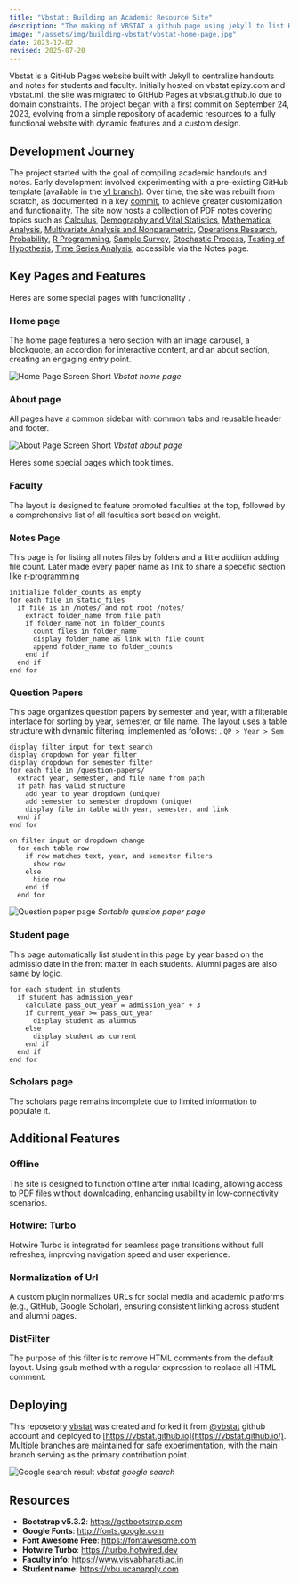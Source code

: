 ```yaml
---
title: "Vbstat: Building an Academic Resource Site"
description: "The making of VBSTAT a github page using jekyll to list Handouts and Notes of Department of Statistics Visva-Bharati by Students."
image: "/assets/img/building-vbstat/vbstat-home-page.jpg"
date: 2023-12-02
revised: 2025-07-20
---
```


<!-- Initially started with [vbstat.epizy.com](https://vbstat.epizy.com){:rel="nofollow" target="_blank"} and later on [vbstat.ml](https://vbstat.ml){:rel="nofollow" target="_blank"} which domain no more exist rather not free. -->



Vbstat is a GitHub Pages website built with Jekyll to centralize handouts and notes for students and faculty. Initially hosted on vbstat.epizy.com and vbstat.ml, the site was migrated to GitHub Pages at vbstat.github.io due to domain constraints. The project began with a first commit on <time datetime="2023-09-24">September 24, 2023</time>, evolving from a simple repository of academic resources to a fully functional website with dynamic features and a custom design.

## Development Journey
The project started with the goal of compiling academic handouts and notes. Early development involved experimenting with a pre-existing GitHub template (available in the [v1 branch](https://github.com/mrinalcs/vbstat/tree/v1)). Over time, the site was rebuilt from scratch, as documented in a key [commit](https://github.com/mrinalcs/vbstat/blob/baa4d3e6a9fd3d492257f123efd7e2277c2c147f), to achieve greater customization and functionality. The site now hosts a collection of PDF notes covering topics such as [Calculus](https://vbstat.github.io/notes#calculus), [Demography and Vital Statistics](https://vbstat.github.io/notes#demography-and-vital-statistics), [Mathematical Analysis](https://vbstat.github.io/notes#mathematical-analysis), [Multivariate Analysis and Nonparametric](https://vbstat.github.io/notes#multivariate-analysis-and-nonparametric), [Operations Research](https://vbstat.github.io/notes#operations-research), [Probability](https://vbstat.github.io/notes#probability), [R Programming](https://vbstat.github.io/notes#r-programming), [Sample Survey](https://vbstat.github.io/notes#sample-survey), [Stochastic Process](https://vbstat.github.io/notes#stochastic-process), [Testing of Hypothesis](https://vbstat.github.io/notes#testing-of-hypothesis), [Time Series Analysis](https://vbstat.github.io/notes#time-series-analysis), accessible via the Notes page.
 
 

## Key Pages and Features

Heres are some special pages with functionality .

### Home page
The home page features a hero section with an image carousel, a blockquote, an accordion for interactive content, and an about section, creating an engaging entry point.

![Home Page Screen Short](/assets/img/building-vbstat/vbstat-home-page.jpg)
*Vbstat home page*

### About page
All pages have a common sidebar with common tabs and reusable header and footer.

![About Page Screen Short](/assets/img/building-vbstat/vbstat-about-page.jpg)
*Vbstat about page*




Heres some special pages which took times.

### Faculty 
The layout is designed to feature promoted faculties at the top, followed by a comprehensive list of all faculties sort based on weight. 

###  Notes Page
This page is for listing all notes files by folders and a little addition adding file count. Later made every paper name as link to share a specefic section like [r-programming](https://vbstat.github.io/notes#r-programming)

```
initialize folder_counts as empty
for each file in static_files
  if file is in /notes/ and not root /notes/
    extract folder_name from file path
    if folder_name not in folder_counts
      count files in folder_name
      display folder_name as link with file count
      append folder_name to folder_counts
    end if
  end if
end for
```

### Question Papers
This page organizes question papers by semester and year, with a filterable interface for sorting by year, semester, or file name. The layout uses a table structure with dynamic filtering, implemented as follows: . `QP > Year > Sem `

```
display filter input for text search
display dropdown for year filter
display dropdown for semester filter
for each file in /question-papers/
  extract year, semester, and file name from path
  if path has valid structure
    add year to year dropdown (unique)
    add semester to semester dropdown (unique)
    display file in table with year, semester, and link
  end if
end for

on filter input or dropdown change
  for each table row
    if row matches text, year, and semester filters
      show row
    else
      hide row
    end if
  end for
```

![Question paper page](/assets/img/building-vbstat/vbstat-question-paper-page.jpg)
*Sortable quesion paper page*

### Student page
This page automatically list student in this page by year based on the admissio date in the front matter in each students. Alumni pages are  also same by logic. 


```
for each student in students
  if student has admission_year
    calculate pass_out_year = admission_year + 3
    if current_year >= pass_out_year
      display student as alumnus
    else
      display student as current
    end if
  end if
end for
```

### Scholars page
The scholars page remains incomplete due to limited information to populate it.

## Additional Features 

### Offline
The site is designed to function offline after initial loading, allowing access to PDF files without downloading, enhancing usability in low-connectivity scenarios.

### Hotwire: Turbo
Hotwire Turbo is integrated for seamless page transitions without full refreshes, improving navigation speed and user experience.

### Normalization of Url
A custom plugin normalizes URLs for social media and academic platforms (e.g., GitHub, Google Scholar), ensuring consistent linking across student and alumni pages.

### DistFilter
The purpose of this filter is to remove HTML comments from the default layout. Using gsub method with a regular expression to replace all HTML comment.



## Deploying
This reposetory [vbstat](https://github.com/mrinalcs/vbstat) was created and forked it from [@vbstat](https://github.com/vbstat) github account and deployed to [https://vbstat.github.io](https://vbstat.github.io/). Multiple branches are maintained for safe experimentation, with the main branch serving as the primary contribution point.
 

![Google search result](/assets/img/building-vbstat/vbstat-google-search-result.jpg)
*vbstat google search*
 

##  Resources

* **Bootstrap v5.3.2**: <https://getbootstrap.com>
* **Google Fonts**: <http://fonts.google.com>
* **Font Awesome Free**: <https://fontawesome.com>
* **Hotwire Turbo**: <https://turbo.hotwired.dev>
* **Faculty info**: <https://www.visvabharati.ac.in>
* **Student name**: <https://vbu.ucanapply.com>
